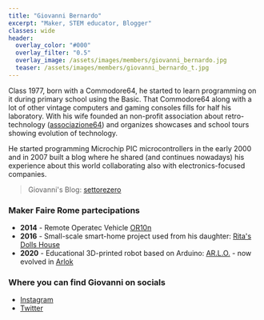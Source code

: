 ```yaml
---
title: "Giovanni Bernardo"
excerpt: "Maker, STEM educator, Blogger"
classes: wide
header:
  overlay_color: "#000"
  overlay_filter: "0.5"
  overlay_image: /assets/images/members/giovanni_bernardo.jpg
  teaser: /assets/images/members/giovanni_bernardo_t.jpg
---
```


Class 1977, born with a Commodore64, he started to learn programming on it during primary school using the Basic. That Commodore64 along with a lot of other vintage computers and gaming consoles fills for half his laboratory. With his wife founded an non-profit association about retro-technology ([associazione64](https://www.associazione64.it)) and organizes showcases and school tours showing evolution of technology.
  
He started programming Microchip PIC microcontrollers in the early 2000 and in 2007 built a blog where he shared (and continues nowadays) his experience about this world collaborating also with electronics-focused companies.  

>Giovanni's Blog: [settorezero](https://www.settorezero.com)


### Maker Faire Rome partecipations
- **2014** - Remote Operatec Vehicle [OR10n](https://www.settorezero.com/wordpress/or10n-realizzazione-di-un-rov-terrestre/)
- **2016** - Small-scale smart-home project used from his daughter: [Rita's Dolls House](https://www.settorezero.com/wordpress/ritas-dolls-house-una-casa-delle-bambole-controllata-via-bluetooth-dal-tablet-o-dal-cellulare/)
- **2020** - Educational 3D-printed robot based on Arduino: [AR.L.O.](https://www.settorezero.com/wordpress/ar_l_o/) - now evolved in [Arlok](https://www.github.com/settorezero/arlok)

### Where you can find Giovanni on socials
- [Instagram](https://www.instagram.com/cyb3rn0id)
- [Twitter](https://www.twitter.com/settorezero)